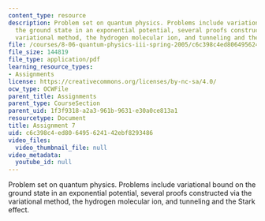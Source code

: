 ```yaml
---
content_type: resource
description: Problem set on quantum physics. Problems include variational bound on
  the ground state in an exponential potential, several proofs constructed via the
  variational method, the hydrogen molecular ion, and tunneling and the Stark effect.
file: /courses/8-06-quantum-physics-iii-spring-2005/c6c398c4ed806495624142ebf8293486_ps7.pdf
file_size: 144819
file_type: application/pdf
learning_resource_types:
- Assignments
license: https://creativecommons.org/licenses/by-nc-sa/4.0/
ocw_type: OCWFile
parent_title: Assignments
parent_type: CourseSection
parent_uid: 1f3f9318-a2a3-961b-9631-e30a0ce813a1
resourcetype: Document
title: Assignment 7
uid: c6c398c4-ed80-6495-6241-42ebf8293486
video_files:
  video_thumbnail_file: null
video_metadata:
  youtube_id: null
---
```

Problem set on quantum physics. Problems include variational bound on the ground state in an exponential potential, several proofs constructed via the variational method, the hydrogen molecular ion, and tunneling and the Stark effect.